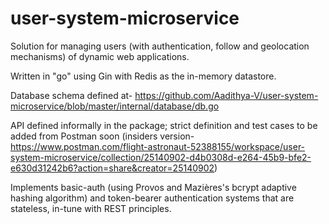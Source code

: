 # user-system-microservice

Solution for managing users (with authentication, follow and geolocation mechanisms) of dynamic web applications.

Written in "go" using Gin with Redis as the in-memory datastore.

Database schema defined at- https://github.com/Aadithya-V/user-system-microservice/blob/master/internal/database/db.go

API defined informally in the package; strict definition and test cases to be added from Postman soon (insiders version- https://www.postman.com/flight-astronaut-52388155/workspace/user-system-microservice/collection/25140902-d4b0308d-e264-45b9-bfe2-e630d31242b6?action=share&creator=25140902)

Implements basic-auth (using Provos and Mazières's bcrypt adaptive hashing algorithm) and token-bearer authentication systems that are stateless, in-tune with REST principles.

